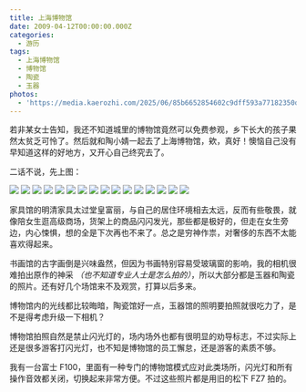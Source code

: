 ```yaml
---
title: 上海博物馆
date: 2009-04-12T00:00:00.000Z
categories:
  - 游历
tags:
  - 上海博物馆
  - 博物馆
  - 陶瓷
  - 玉器
photos:
  - 'https://media.kaerozhi.com/2025/06/85b6652854602c9dff593a77182350d1.webp'
---
```

若非某女士告知，我还不知道城里的博物馆竟然可以免费参观，乡下长大的孩子果然太贫乏可怜了。然后就和陶小婧一起去了上海博物馆，欸，真好！懊恼自己没有早知道这样的好地方，又开心自己终究去了。

<!-- more -->

二话不说，先上图：

![](https://media.kaerozhi.com/2025/06/493067ed36cec85ba2191a50bc8af423.webp)
![](https://media.kaerozhi.com/2025/06/40dc72a2b53d3472ef9048d7855886b2.webp)
![](https://media.kaerozhi.com/2025/06/69944bcce8a5860794d6ba92d428b9a1.webp)
![](https://media.kaerozhi.com/2025/06/0e040195f5b571d13ccc0d5f21f8d21d.webp)
![](https://media.kaerozhi.com/2025/06/f48ebd0e581eb1284b8141613a8882c2.webp)
![](https://media.kaerozhi.com/2025/06/451b7281d60658edd9955269ccef51d3.webp)
![](https://media.kaerozhi.com/2025/06/6b084eefa9f8eca1c1d1449e9c1f4b00.webp)
![](https://media.kaerozhi.com/2025/06/c6da7c338ca8f0100c8ec1b3d289ccb1.webp)
![](https://media.kaerozhi.com/2025/06/6a70891a480ab8518a76463208d2289c.webp)
![](https://media.kaerozhi.com/2025/06/b5f269d3cb0c321e867f8a209d42e19a.webp)
![](https://media.kaerozhi.com/2025/06/877099484189884c54456b25da48fabd.webp)
![](https://media.kaerozhi.com/2025/06/9a5402c2e660e60bd949fdad3eea757d.webp)
![](https://media.kaerozhi.com/2025/06/28ba97ae2c720fe64fa42c742a45e202.webp)
![](https://media.kaerozhi.com/2025/06/683f7e127b4d3c365bc2784ac462c8b1.webp)
![](https://media.kaerozhi.com/2025/06/85b6652854602c9dff593a77182350d1.webp)
![](https://media.kaerozhi.com/2025/06/ae98f86ee82980a65220b978399466ce.webp)

家具馆的明清家具太过堂皇富丽，与自己的居住环境相去太远，反而有些敬畏，就像陪女生逛高级商场，货架上的商品闪闪发光，那些都是极好的，但走在女生旁边，内心悚惧，想的全是下次再也不来了。总之是穷神作祟，对奢侈的东西不太能喜欢得起来。

书画馆的古字画倒是兴味盎然，但因为书画特别容易受玻璃窗的影响，我的相机很难拍出原作的神采 *（也不知道专业人士是怎么拍的）*，所以大部分都是玉器和陶瓷的照片。还有好几个场馆来不及观赏，打算以后多来。

博物馆内的光线都比较晦暗，陶瓷馆好一点，玉器馆的照明要拍照就很吃力了，是不是得考虑升级一下相机？

博物馆拍照自然是禁止闪光灯的，场内场外也都有很明显的劝导标志，不过实际上还是很多游客打闪光灯，也不知是博物馆的员工懈怠，还是游客的素质不够。

我有一台富士 F100，里面有一种专门的博物馆模式应对此类场所，闪光灯和所有操作音效都关闭，切换起来非常方便。不过这些照片都是用旧的松下 FZ7 拍的。
